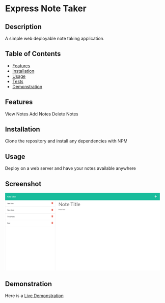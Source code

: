 # Express Note Taker

## Description
A simple web deployable note taking application.

  ## Table of Contents
* [Features](#features)
* [Installation](#installation)
* [Usage](#usage)
* [Tests](#tests)
* [Demonstration](#demonstration)

## Features
View Notes
Add Notes
Delete Notes

## Installation
Clone the repository and install any dependencies with NPM

## Usage
Deploy on a web server and have your notes available anywhere

## Screenshot
![Screenshot](./screenshot.png)

## Demonstration
Here is a [Live Demonstration](https://faceless-note-taker.herokuapp.com/)
